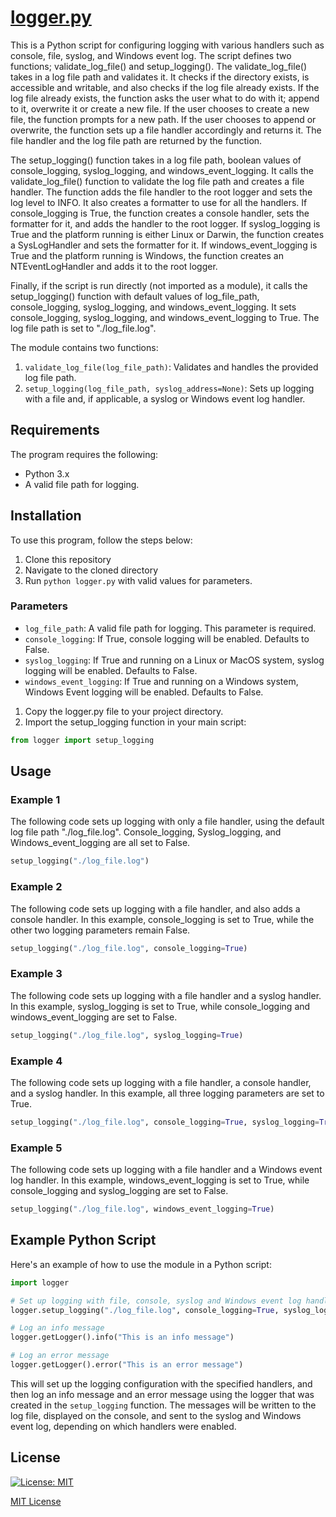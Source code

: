 # [logger.py](logger.py)

This is a Python script for configuring logging with various handlers such as console, file, syslog, and Windows event log. The script defines two functions; validate_log_file() and setup_logging(). The validate_log_file() takes in a log file path and validates it. It checks if the directory exists, is accessible and writable, and also checks if the log file already exists. If the log file already exists, the function asks the user what to do with it; append to it, overwrite it or create a new file. If the user chooses to create a new file, the function prompts for a new path. If the user chooses to append or overwrite, the function sets up a file handler accordingly and returns it. The file handler and the log file path are returned by the function.

The setup_logging() function takes in a log file path, boolean values of console_logging, syslog_logging, and windows_event_logging. It calls the validate_log_file() function to validate the log file path and creates a file handler. The function adds the file handler to the root logger and sets the log level to INFO. It also creates a formatter to use for all the handlers. If console_logging is True, the function creates a console handler, sets the formatter for it, and adds the handler to the root logger. If syslog_logging is True and the platform running is either Linux or Darwin, the function creates a SysLogHandler and sets the formatter for it. If windows_event_logging is True and the platform running is Windows, the function creates an NTEventLogHandler and adds it to the root logger.

Finally, if the script is run directly (not imported as a module), it calls the setup_logging() function with default values of log_file_path, console_logging, syslog_logging, and windows_event_logging. It sets console_logging, syslog_logging, and windows_event_logging to True. The log file path is set to "./log_file.log".

The module contains two functions:

1. `validate_log_file(log_file_path)`: Validates and handles the provided log file path.
2. `setup_logging(log_file_path, syslog_address=None)`: Sets up logging with a file and, if applicable, a syslog or Windows event log handler.

## Requirements

The program requires the following:

- Python 3.x
- A valid file path for logging.

## Installation

To use this program, follow the steps below:

1. Clone this repository
2. Navigate to the cloned directory
3. Run `python logger.py` with valid values for parameters.

### **Parameters**

- `log_file_path`: A valid file path for logging. This parameter is required.
- `console_logging`: If True, console logging will be enabled. Defaults to False.
- `syslog_logging`: If True and running on a Linux or MacOS system, syslog logging will be enabled. Defaults to False.
- `windows_event_logging`: If True and running on a Windows system, Windows Event logging will be enabled. Defaults to False.

1. Copy the logger.py file to your project directory.
2. Import the setup_logging function in your main script:

```python
from logger import setup_logging
```

## Usage

### Example 1

The following code sets up logging with only a file handler, using the default log file path "./log_file.log". Console_logging, Syslog_logging, and Windows_event_logging are all set to False.

```python
setup_logging("./log_file.log")
```

### Example 2

The following code sets up logging with a file handler, and also adds a console handler. In this example, console_logging is set to True, while the other two logging parameters remain False.

```python
setup_logging("./log_file.log", console_logging=True)
```

### Example 3

The following code sets up logging with a file handler and a syslog handler. In this example, syslog_logging is set to True, while console_logging and windows_event_logging are set to False.

```python
setup_logging("./log_file.log", syslog_logging=True)
```

### Example 4

The following code sets up logging with a file handler, a console handler, and a syslog handler. In this example, all three logging parameters are set to True.

```python
setup_logging("./log_file.log", console_logging=True, syslog_logging=True)
```

### Example 5

The following code sets up logging with a file handler and a Windows event log handler. In this example, windows_event_logging is set to True, while console_logging and syslog_logging are set to False.

```python
setup_logging("./log_file.log", windows_event_logging=True)
```

## Example Python Script

Here's an example of how to use the module in a Python script:

```python
import logger

# Set up logging with file, console, syslog and Windows event log handlers
logger.setup_logging("./log_file.log", console_logging=True, syslog_logging=True, windows_event_logging=True)

# Log an info message
logger.getLogger().info("This is an info message")

# Log an error message
logger.getLogger().error("This is an error message")
```

This will set up the logging configuration with the specified handlers, and then log an info message and an error message using the logger that was created in the `setup_logging` function. The messages will be written to the log file, displayed on the console, and sent to the syslog and Windows event log, depending on which handlers were enabled.

## License

[![License: MIT](https://img.shields.io/badge/License-MIT-yellow.svg)](https://opensource.org/licenses/MIT)

[MIT License](LICENSE.md)
